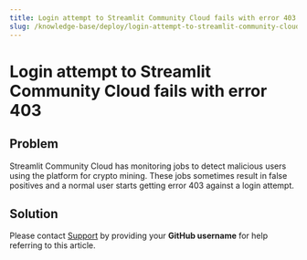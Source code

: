 ```yaml
---
title: Login attempt to Streamlit Community Cloud fails with error 403
slug: /knowledge-base/deploy/login-attempt-to-streamlit-community-cloud-fails-with-error-403
---
```


# Login attempt to Streamlit Community Cloud fails with error 403

## Problem

Streamlit Community Cloud has monitoring jobs to detect malicious users using the platform for crypto mining. These jobs sometimes result in false positives and a normal user starts getting error 403 against a login attempt.

## Solution

Please contact [Support](mailto:support@streamlit.io) by providing your **GitHub username** for help referring to this article.
